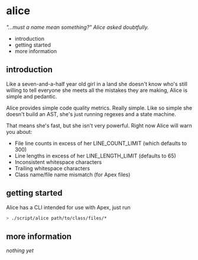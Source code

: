 alice
=====

_"...must a name mean something?" Alice asked doubtfully._

 * introduction
 * getting started
 * more information

introduction
------------

Like a seven-and-a-half year old girl in a land she doesn't
know who's still willing to tell everyone she meets all
the mistakes they are making, Alice is simple and pedantic.

Alice provides simple code quality metrics.  Really simple.
Like so simple she doesn't build an AST, she's just running
regexes and a state machine.

That means she's fast, but she isn't very powerful.  Right
now Alice will warn you about:

 * File line counts in excess of her LINE_COUNT_LIMIT
   (which defaults to 300)
 * Line lengths in excess of her LINE_LENGTH_LIMIT
   (defaults to 65)
 * Inconsistent whitespace characters
 * Trailing whitespace characters
 * Class name/file name mismatch (for Apex files)

getting started
---------------

Alice has a CLI intended for use with Apex, just run

```bash
> ./script/alice path/to/class/files/*
```

more information
----------------

_nothing yet_
